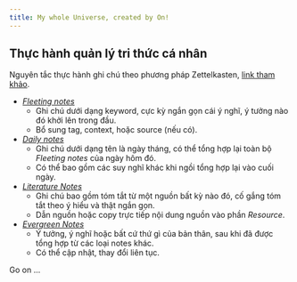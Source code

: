 ```yaml
---
title: My whole Universe, created by On!
---
```

## Thực hành quản lý tri thức cá nhân

Nguyên tắc thực hành ghi chú theo phương pháp Zettelkasten, [link tham khảo](https://tuanmon.com/phuong-phap-ghi-chu-zettelkasten/).

- *[Fleeting notes](https://my.on.io.vn/Fleeting-Notes/)*
	- Ghi chú dưới dạng keyword, cực kỳ ngắn gọn cái ý nghĩ, ý tưởng nào đó khởi lên trong đầu.
	- Bổ sung tag, context, hoặc source (nếu có).
- *[Daily notes](https://my.on.io.vn/Daily-Notes/)*
	- Ghi chú dưới dạng tên là ngày tháng, có thể tổng hợp lại toàn bộ *Fleeting notes* của ngày hôm đó.
	- Có thể bao gồm các suy nghĩ khác khi ngồi tổng hợp lại vào cuối ngày.
- *[Literature Notes](https://my.on.io.vn/Literature-Notes/)*
	- Ghi chú bao gồm tóm tắt từ một nguồn bất kỳ nào đó, cố gắng tóm tắt theo ý hiểu và thật ngắn gọn.
	- Dẫn nguồn hoặc copy trực tiếp nội dung nguồn vào phần *Resource*.
- *[Evergreen Notes](https://my.on.io.vn/Evergreen/)*
	- Ý tưởng, ý nghĩ hoặc bất cứ thứ gì của bản thân, sau khi đã được tổng hợp từ các loại notes khác.
	- Có thể cập nhật, thay đổi liên tục.

Go on ...
